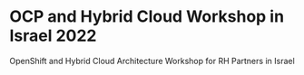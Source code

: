 # OCP and Hybrid Cloud Workshop in Israel 2022
OpenShift and Hybrid Cloud Architecture Workshop for RH Partners in Israel

